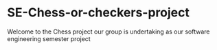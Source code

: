 # SE-Chess-or-checkers-project

Welcome to the Chess project our group is undertaking as our software engineering semester project
